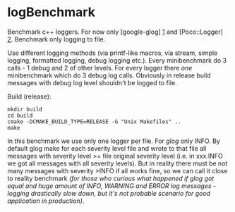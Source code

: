 logBenchmark
============

Benchmark c++ loggers. For now only [google-glog] [1] and [Poco::Logger] [2]. Benchmark only logging to file.

Use different logging methods (via printf-like macros, via stream, simple logging, formatted logging, debug logging etc.). Every minibenchmark do 3 calls - 1 debug and 2 of other levels. For every logger there _one_  minibenchmark which do 3 debug log calls. Obviously in release build messages with debug log level shouldn't be logged to file.

Build (release):
 
    mkdir build
    cd build
    cmake -DCMAKE_BUILD_TYPE=RELEASE -G "Unix Makefiles" ..
    make


In this benchmark we use only one logger per file. For _glog_ only INFO. By default glog make for each severity level file and wrote to that file all messages with severity level >= file original severity level (i.e. in xxx.INFO we got all messages with all severity levels). But in reality there must be not many messages with severity >INFO if all works fine, so we can call it close to reality benchmark _(for those who curious what happened if glog got equal and huge amount of INFO, WARNING and ERROR log messages - logging drastically slow down, but it's not probable scenario for good application in production)_.

[1]: http://code.google.com/p/google-glog   "glog"
[2]: http://pocoproject.org/    "Poco Logger"
